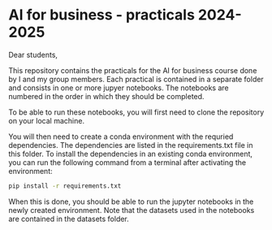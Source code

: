 # AI for business - practicals 2024-2025

Dear students,

This repository contains the practicals for the AI for business course done by I and my group members. Each practical is contained in a separate folder and consists in one or more jupyer notebooks. The notebooks are numbered in the order in which they should be completed.

To be able to run these notebooks, you will first need to clone the repository on your local machine.

You will then need to create a conda environment with the requried dependencies. The dependencies are listed in the requirements.txt file in this folder. To install the dependencies in an existing conda environment, you can run the following command from a terminal after activating the environment:

```bash
pip install -r requirements.txt
```

When this is done, you should be able to run the jupyter notebooks in the newly created environment. Note that the datasets used in the notebooks are contained in the datasets folder.
